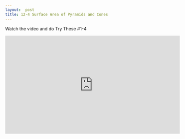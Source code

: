 ```yaml
---
layout:  post
title: 12-4 Surface Area of Pyramids and Cones
---
```

Watch the video and do Try These #1-4

<iframe width="560" height="315" src="https://www.youtube.com/embed/EFDpgnTDhFw" frameborder="0" allowfullscreen></iframe>
